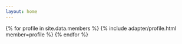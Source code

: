 ```yaml
---
layout: home
---
```

<div id="team-page-content">
    {% for profile in site.data.members %}
        {% include adapter/profile.html member=profile %}
    {% endfor %}
</div>